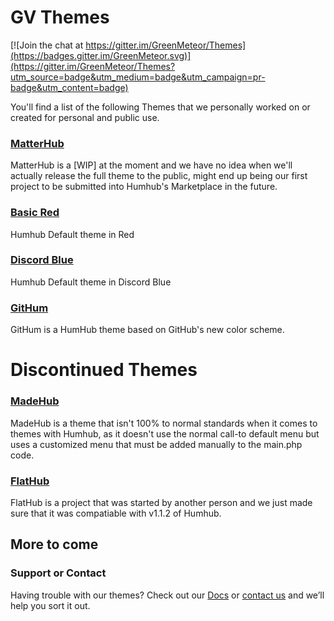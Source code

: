 # GV Themes

[![Join the chat at https://gitter.im/GreenMeteor/Themes](https://badges.gitter.im/GreenMeteor.svg)](https://gitter.im/GreenMeteor/Themes?utm_source=badge&utm_medium=badge&utm_campaign=pr-badge&utm_content=badge)

You'll find a list of the following Themes that we personally worked on or created for personal and public use.

### [MatterHub](https://github.com/GreenMeteor/humhub-themes-MatterHub)
MatterHub is a [WIP] at the moment and we have no idea when we'll actually release the full theme to the public, might end up being our first project to be submitted into Humhub's Marketplace in the future.

### [Basic Red](https://github.com/GreenMeteor/basicred-humhub-theme)
Humhub Default theme in Red

### [Discord Blue](https://github.com/GreenMeteor/humhub-discordblue-theme)
Humhub Default theme in Discord Blue

### [GitHum](https://github.com/GreenMeteor/humhub-githum-theme)
GitHum is a HumHub theme based on GitHub's new color scheme.

# Discontinued Themes

### [MadeHub](https://github.com/GreenMeteor/humhub-themes-MadeHub)
MadeHub is a theme that isn't 100% to normal standards when it comes to themes with Humhub, as it doesn't use the normal call-to default menu but uses a customized menu that must be added manually to the main.php code.

### [FlatHub](https://github.com/GreenMeteor/humhub-themes-flathub)
FlatHub is a project that was started by another person and we just made sure that it was compatiable with v1.1.2 of Humhub.

## __More to come__

### Support or Contact
Having trouble with our themes? Check out our [Docs](https://greenmeteor.github.io/docs/) or [contact us](mailto:tsuharusarah@gmail.com) and we’ll help you sort it out.
